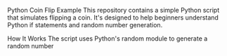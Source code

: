 Python Coin Flip Example
This repository contains a simple Python script that simulates flipping a coin. It's designed to help beginners understand Python if statements and random number generation.

How It Works
The script uses Python's random module to generate a random number
